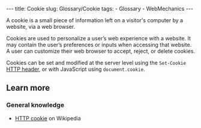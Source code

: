 --- title: Cookie slug: Glossary/Cookie tags: - Glossary - WebMechanics ---

A cookie is a small piece of information left on a visitor's computer by a website, via a web browser.

Cookies are used to personalize a user’s web experience with a website. It may contain the user’s preferences or inputs when accessing that website. A user can customize their web browser to accept, reject, or delete cookies.

Cookies can be set and modified at the server level using the `Set-Cookie` [HTTP header](/en-US/docs/Web/HTTP/Cookies), or with JavaScript using `document.cookie`.

Learn more
----------

### General knowledge

-   [HTTP cookie](https://en.wikipedia.org/wiki/HTTP_cookie) on Wikipedia
